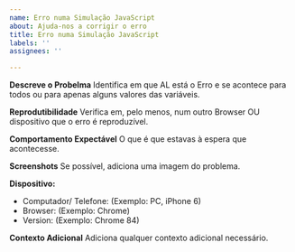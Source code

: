 ```yaml
---
name: Erro numa Simulação JavaScript
about: Ajuda-nos a corrigir o erro
title: Erro numa Simulação JavaScript
labels: ''
assignees: ''

---
```


**Descreve o Probelma**
Identifica em que AL está o Erro e se acontece para todos ou para apenas alguns valores das variáveis.

**Reprodutibilidade**
Verifica em, pelo menos, num outro Browser OU dispositivo que o erro é reproduzível. 

**Comportamento Expectável**
O que é que estavas à espera que acontecesse.

**Screenshots**
Se possível, adiciona uma imagem do problema.

**Dispositivo:**
 - Computador/ Telefone: (Exemplo: PC, iPhone 6)
 - Browser: (Exemplo: Chrome)
 - Version: (Exemplo: Chrome 84)

**Contexto Adicional**
Adiciona qualquer contexto adicional necessário.
